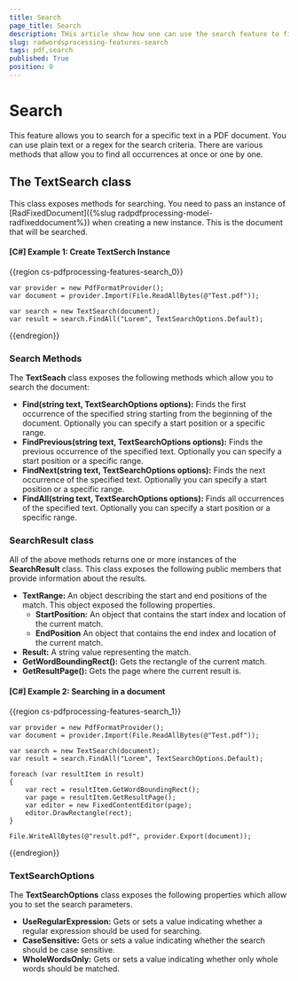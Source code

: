 ```yaml
---
title: Search
page_title: Search
description: THis article show how one can use the search feature to find text in a PDF Document.
slug: radwordsprocessing-features-search
tags: pdf,search
published: True
position: 0
---
```


# Search

This feature allows you to search for a specific text in a PDF document. You can use plain text or a regex for the search criteria. There are various methods that allow you to find all occurrences at once or one by one.

## The TextSearch class

This class exposes methods for searching. You need to pass an instance of [RadFixedDocument]({%slug radpdfprocessing-model-radfixeddocument%}) when creating a new instance. This is the document that will be searched. 


#### __[C#] Example 1:  Create TextSerch Instance__

{{region cs-pdfprocessing-features-search_0}}

    var provider = new PdfFormatProvider();
    var document = provider.Import(File.ReadAllBytes(@"Test.pdf"));

    var search = new TextSearch(document);
    var result = search.FindAll("Lorem", TextSearchOptions.Default);

{{endregion}}

### Search Methods

The **TextSeach** class exposes the following methods which allow you to search the document:

* **Find(string text, TextSearchOptions options):** Finds the first occurrence of the specified string starting from the beginning of the document. Optionally you can specify a start position or a specific range.
* **FindPrevious(string text, TextSearchOptions options):** Finds the previous occurrence of the specified text. Optionally you can specify a start position or a specific range.
* **FindNext(string text, TextSearchOptions options):** Finds the next occurrence of the specified text. Optionally you can specify a start position or a specific range.
* **FindAll(string text, TextSearchOptions options):** Finds all occurrences of the specified text. Optionally you can specify a start position or a specific range.

### SearchResult class

All of the above methods returns one or more instances of the **SearchResult** class. This class exposes the following public members that provide information about the results.

* **TextRange:** An object describing the start and end positions of the match. This object exposed the following properties.
    * **StartPosition:** An object that contains the start index and location of the current match. 
    * **EndPosition** An object that contains the end index and location of the current match. 
* **Result:** A string value representing the match.
* **GetWordBoundingRect():** Gets the rectangle of the current match.
* **GetResultPage():** Gets the page where the current result is.

#### __[C#] Example 2:  Searching in a document__

{{region cs-pdfprocessing-features-search_1}}

    var provider = new PdfFormatProvider();
    var document = provider.Import(File.ReadAllBytes(@"Test.pdf"));

    var search = new TextSearch(document);
    var result = search.FindAll("Lorem", TextSearchOptions.Default);

    foreach (var resultItem in result)
    {
        var rect = resultItem.GetWordBoundingRect();
        var page = resultItem.GetResultPage();
        var editor = new FixedContentEditor(page);
        editor.DrawRectangle(rect);
    }

    File.WriteAllBytes(@"result.pdf", provider.Export(document));

{{endregion}}

### TextSearchOptions

The **TextSearchOptions** class exposes the following properties which allow you to set the search parameters. 

* **UseRegularExpression:**  Gets or sets a value indicating whether a regular expression should be used for searching.
* **CaseSensitive:** Gets or sets a value indicating whether the search should be case sensitive.
* **WholeWordsOnly:** Gets or sets a value indicating whether only whole words should be matched.



